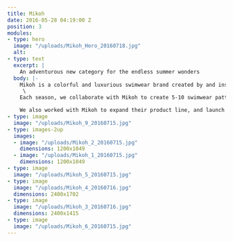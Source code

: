 ```yaml
---
title: Mikoh
date: 2016-05-28 04:19:00 Z
position: 3
modules:
- type: hero
  image: "/uploads/Mikoh_Hero_20160718.jpg"
  alt: 
- type: text
  excerpt: |
    An adventurous new category for the endless summer wonders
  body: |-
    Mikoh is a colorful and luxurious swimwear brand created by and inspired by the lives of sister duo Oleema and Kalani Miller. Mikoh reached out to Paradise to create seasonal textile patterns, and with a clear understanding of the brand, to create their introductory eyewear line. \
     \
    Each season, we collaborate with Mikoh to create 5-10 swimwear patterns. We draw inspiration from what is the essence of the Mikoh brand: the textures, patterns, colors and beautiful nuances of the ocean and flora found at the beach.

    We also worked with Mikoh to expand their product line, and launch their first eyewear collection. We created three unique styles: two bold, 60’s inspired frames in sleek black, khaki and beige acetate. The glasses were unified with consistent details: silver plating on the left side of the sunglasses arms and a silver plate for branding. All lenses are polarized for maximum UV protection and clarity.
- type: image
  image: "/uploads/Mikoh_9_20160715.jpg"
- type: images-2up
  images:
  - image: "/uploads/Mikoh_2_20160715.jpg"
    dimensions: 1200x1049
  - image: "/uploads/Mikoh_1_20160715.jpg"
    dimensions: 1200x1049
- type: image
  image: "/uploads/Mikoh_5_20160715.jpg"
- type: image
  image: "/uploads/Mikoh_4_20160716.jpg"
  dimensions: 2400x1702
- type: image
  image: "/uploads/Mikoh_3_20160716.jpg"
  dimensions: 2400x1415
- type: image
  image: "/uploads/Mikoh_6_20160715.jpg"
---
```


